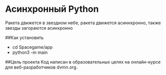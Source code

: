 # Асинхронный Python

Ракета движется в звездном небе, ракета движется асиннхронно, также звезды загораются асинхронно

##Как установить
* cd Spacegame/app      
* python3 -m main


##Цель проекта
Код написан в образовательных целях на онлайн-курсе для веб-разработчиков dvmn.org.

